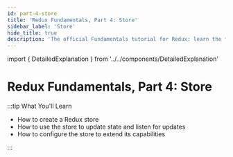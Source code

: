 ```yaml
---
id: part-4-store
title: 'Redux Fundamentals, Part 4: Store'
sidebar_label: 'Store'
hide_title: true
description: 'The official Fundamentals tutorial for Redux: learn the fundamentals of using Redux'
---
```


import { DetailedExplanation } from '../../components/DetailedExplanation'

# Redux Fundamentals, Part 4: Store

:::tip What You'll Learn

- How to create a Redux store
- How to use the store to update state and listen for updates
- How to configure the store to extend its capabilities

:::
